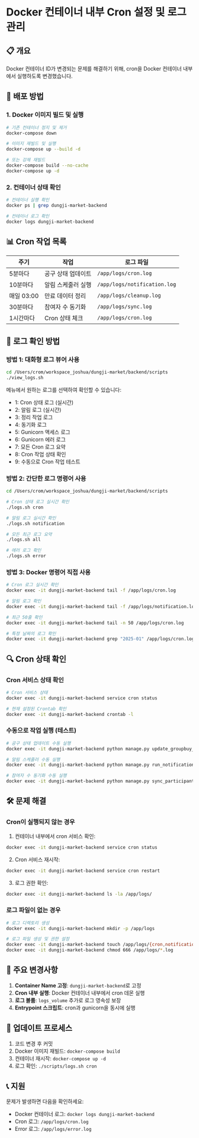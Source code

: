 # Docker 컨테이너 내부 Cron 설정 및 로그 관리

## 📋 개요

Docker 컨테이너 ID가 변경되는 문제를 해결하기 위해, cron을 Docker 컨테이너 내부에서 실행하도록 변경했습니다.

## 🚀 배포 방법

### 1. Docker 이미지 빌드 및 실행

```bash
# 기존 컨테이너 정지 및 제거
docker-compose down

# 이미지 재빌드 및 실행
docker-compose up --build -d

# 또는 강제 재빌드
docker-compose build --no-cache
docker-compose up -d
```

### 2. 컨테이너 상태 확인

```bash
# 컨테이너 실행 확인
docker ps | grep dungji-market-backend

# 컨테이너 로그 확인
docker logs dungji-market-backend
```

## 📊 Cron 작업 목록

| 주기 | 작업 | 로그 파일 |
|------|------|-----------|
| 5분마다 | 공구 상태 업데이트 | `/app/logs/cron.log` |
| 10분마다 | 알림 스케줄러 실행 | `/app/logs/notification.log` |
| 매일 03:00 | 만료 데이터 정리 | `/app/logs/cleanup.log` |
| 30분마다 | 참여자 수 동기화 | `/app/logs/sync.log` |
| 1시간마다 | Cron 상태 체크 | `/app/logs/cron.log` |

## 📝 로그 확인 방법

### 방법 1: 대화형 로그 뷰어 사용

```bash
cd /Users/crom/workspace_joshua/dungji-market/backend/scripts
./view_logs.sh
```

메뉴에서 원하는 로그를 선택하여 확인할 수 있습니다:
- 1: Cron 상태 로그 (실시간)
- 2: 알림 로그 (실시간)
- 3: 정리 작업 로그
- 4: 동기화 로그
- 5: Gunicorn 액세스 로그
- 6: Gunicorn 에러 로그
- 7: 모든 Cron 로그 요약
- 8: Cron 작업 상태 확인
- 9: 수동으로 Cron 작업 테스트

### 방법 2: 간단한 로그 명령어 사용

```bash
cd /Users/crom/workspace_joshua/dungji-market/backend/scripts

# Cron 상태 로그 실시간 확인
./logs.sh cron

# 알림 로그 실시간 확인
./logs.sh notification

# 모든 최근 로그 요약
./logs.sh all

# 에러 로그 확인
./logs.sh error
```

### 방법 3: Docker 명령어 직접 사용

```bash
# Cron 로그 실시간 확인
docker exec -it dungji-market-backend tail -f /app/logs/cron.log

# 알림 로그 확인
docker exec -it dungji-market-backend tail -f /app/logs/notification.log

# 최근 50줄 확인
docker exec -it dungji-market-backend tail -n 50 /app/logs/cron.log

# 특정 날짜의 로그 확인
docker exec -it dungji-market-backend grep "2025-01" /app/logs/cron.log
```

## 🔍 Cron 상태 확인

### Cron 서비스 상태 확인

```bash
# Cron 서비스 상태
docker exec -it dungji-market-backend service cron status

# 현재 설정된 Crontab 확인
docker exec -it dungji-market-backend crontab -l
```

### 수동으로 작업 실행 (테스트)

```bash
# 공구 상태 업데이트 수동 실행
docker exec -it dungji-market-backend python manage.py update_groupbuy_status

# 알림 스케줄러 수동 실행
docker exec -it dungji-market-backend python manage.py run_notification_scheduler

# 참여자 수 동기화 수동 실행
docker exec -it dungji-market-backend python manage.py sync_participant_counts
```

## 🛠️ 문제 해결

### Cron이 실행되지 않는 경우

1. 컨테이너 내부에서 cron 서비스 확인:
```bash
docker exec -it dungji-market-backend service cron status
```

2. Cron 서비스 재시작:
```bash
docker exec -it dungji-market-backend service cron restart
```

3. 로그 권한 확인:
```bash
docker exec -it dungji-market-backend ls -la /app/logs/
```

### 로그 파일이 없는 경우

```bash
# 로그 디렉토리 생성
docker exec -it dungji-market-backend mkdir -p /app/logs

# 로그 파일 생성 및 권한 설정
docker exec -it dungji-market-backend touch /app/logs/{cron,notification,cleanup,sync}.log
docker exec -it dungji-market-backend chmod 666 /app/logs/*.log
```

## 📌 주요 변경사항

1. **Container Name 고정**: `dungji-market-backend`로 고정
2. **Cron 내부 실행**: Docker 컨테이너 내부에서 cron 데몬 실행
3. **로그 볼륨**: `logs_volume` 추가로 로그 영속성 보장
4. **Entrypoint 스크립트**: cron과 gunicorn을 동시에 실행

## 🔄 업데이트 프로세스

1. 코드 변경 후 커밋
2. Docker 이미지 재빌드: `docker-compose build`
3. 컨테이너 재시작: `docker-compose up -d`
4. 로그 확인: `./scripts/logs.sh cron`

## 📞 지원

문제가 발생하면 다음을 확인하세요:
- Docker 컨테이너 로그: `docker logs dungji-market-backend`
- Cron 로그: `/app/logs/cron.log`
- Error 로그: `/app/logs/error.log`